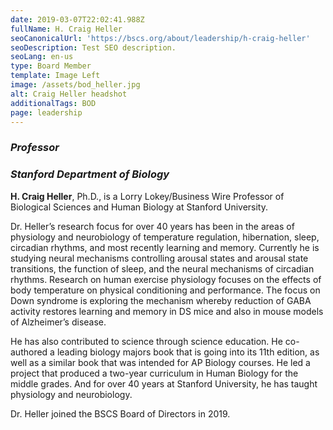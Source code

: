 ```yaml
---
date: 2019-03-07T22:02:41.988Z
fullName: H. Craig Heller
seoCanonicalUrl: 'https://bscs.org/about/leadership/h-craig-heller'
seoDescription: Test SEO description.
seoLang: en-us
type: Board Member
template: Image Left
image: /assets/bod_heller.jpg
alt: Craig Heller headshot
additionalTags: BOD
page: leadership
---
```


### *Professor*
### *Stanford Department of Biology*

**H. Craig Heller**, Ph.D., is a Lorry Lokey/Business Wire Professor of Biological Sciences and Human Biology at Stanford University.

Dr. Heller’s research focus for over 40 years has been in the areas of physiology and neurobiology of temperature regulation, hibernation, sleep, circadian rhythms, and most recently learning and memory. Currently he is studying neural mechanisms controlling arousal states and arousal state transitions, the function of sleep, and the neural mechanisms of circadian rhythms. Research on human exercise physiology focuses on the effects of body temperature on physical conditioning and performance. The focus on Down syndrome is exploring the mechanism whereby reduction of GABA activity restores learning and memory in DS mice and also in mouse models of Alzheimer’s disease.

He has also contributed to science through science education. He co-authored a leading biology majors book that is going into its 11th edition, as well as a similar book that was intended for AP Biology courses. He led a project that produced a two-year curriculum in Human Biology for the middle grades. And for over 40 years at Stanford University, he has taught physiology and neurobiology.

Dr. Heller joined the BSCS Board of Directors in 2019.
